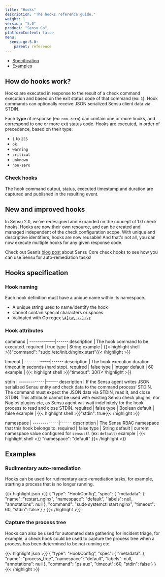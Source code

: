 ```yaml
---
title: "Hooks"
description: "The hooks reference guide."
weight: 1
version: "5.0"
product: "Sensu Go"
platformContent: false
menu:
  sensu-go-5.0:
    parent: reference
---
```


- [Specification](#hooks-specification)
- [Examples](#examples)

## How do hooks work?

Hooks are executed in response to the result of a check command execution
and based on the exit status code of that command (ex: `1`).
Hook commands can optionally receive JSON serialized Sensu client data via
STDIN.

Each **type** of response (ex: `non-zero`) can contain one or more hooks, and
correspond to one or more exit status code. Hooks are executed, in order of
precedence, based on their type:

* `1` to `255`
* `ok`
* `warning`
* `critical`
* `unknown`
* `non-zero`

### Check hooks

The hook command output, status, executed timestamp and duration are captured
and published in the resulting event. 

## New and improved hooks

In Sensu 2.0, we’ve redesigned and expanded on the concept of 1.0 check hooks.
Hooks are now their own resource, and can be created and managed independent of
the check configuration scope. With unique and descriptive identifiers, hooks
are now reusable! And that's not all, you can now execute multiple hooks for any
given response code.

Check out Sean’s [blog post][1] about Sensu Core check hooks to see how you can use
Sensu for auto-remediation tasks!

## Hooks specification

### Hook naming

Each hook definition must have a unique name within its namespace.

* A unique string used to name/identify the hook
* Cannot contain special characters or spaces
* Validated with Go regex [`\A[\w\.\-]+\z`](https://regex101.com/r/zo9mQU/2)

### Hook attributes

command      | 
-------------|------
description  | The hook command to be executed.
required     | true
type         | String
example      | {{< highlight shell >}}"command": "sudo /etc/init.d/nginx start"{{< /highlight >}}

timeout      | 
-------------|------
description  | The hook execution duration timeout in seconds (hard stop).
required     | false
type         | Integer
default      | 60
example      | {{< highlight shell >}}"timeout": 30{{< /highlight >}}

stdin        | 
-------------|------
description  | If the Sensu agent writes JSON serialized Sensu entity and check data to the command process’ STDIN. The command must expect the JSON data via STDIN, read it, and close STDIN. This attribute cannot be used with existing Sensu check plugins, nor Nagios plugins etc, as Sensu agent will wait indefinitely for the hook process to read and close STDIN.
required     | false
type         | Boolean
default      | false
example      | {{< highlight shell >}}"stdin": true{{< /highlight >}}

namespace | 
-------------|------ 
description  | The Sensu RBAC namespace that this hook belongs to.
required     | false 
type         | String
default      | current namespace value configured for `sensuctl` (ex: `default`) 
example      | {{< highlight shell >}}
  "namespace": "default"
{{< /highlight >}}

## Examples

### Rudimentary auto-remediation

Hooks can be used for rudimentary auto-remediation tasks, for example, starting
a process that is no longer running.

{{< highlight json >}}
{
  "type": "HookConfig",
  "spec": {
    "metadata": {
      "name": "restart_nginx",
      "namespace": "default",
      "labels": null,
      "annotations": null
    },
    "command": "sudo systemctl start nginx",
    "timeout": 60,
    "stdin": false
  }
}
{{< /highlight >}}

### Capture the process tree

Hooks can also be used for automated data gathering for incident triage, for
example, a check hook could be used to capture the process tree when a process
has been determined to be not running etc.

{{< highlight json >}}
{
  "type": "HookConfig",
  "spec": {
    "metadata": {
      "name": "process_tree",
      "namespace": "default",
      "labels": null,
      "annotations": null
    },
    "command": "ps aux",
    "timeout": 60,
    "stdin": false
  }
}
{{< /highlight >}}

[1]: https://blog.sensuapp.org/using-check-hooks-a739a362961f
